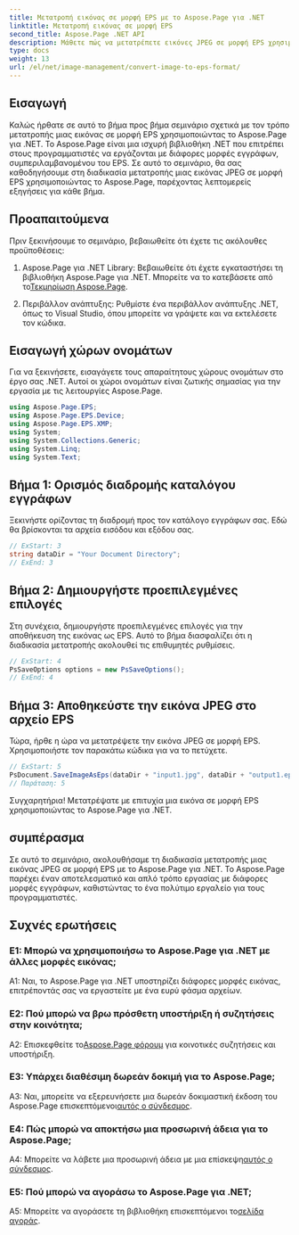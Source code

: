 ```yaml
---
title: Μετατροπή εικόνας σε μορφή EPS με το Aspose.Page για .NET
linktitle: Μετατροπή εικόνας σε μορφή EPS
second_title: Aspose.Page .NET API
description: Μάθετε πώς να μετατρέπετε εικόνες JPEG σε μορφή EPS χρησιμοποιώντας το Aspose.Page για .NET. Ένας περιεκτικός οδηγός με οδηγίες βήμα προς βήμα.
type: docs
weight: 13
url: /el/net/image-management/convert-image-to-eps-format/
---
```

## Εισαγωγή

Καλώς ήρθατε σε αυτό το βήμα προς βήμα σεμινάριο σχετικά με τον τρόπο μετατροπής μιας εικόνας σε μορφή EPS χρησιμοποιώντας το Aspose.Page για .NET. Το Aspose.Page είναι μια ισχυρή βιβλιοθήκη .NET που επιτρέπει στους προγραμματιστές να εργάζονται με διάφορες μορφές εγγράφων, συμπεριλαμβανομένου του EPS. Σε αυτό το σεμινάριο, θα σας καθοδηγήσουμε στη διαδικασία μετατροπής μιας εικόνας JPEG σε μορφή EPS χρησιμοποιώντας το Aspose.Page, παρέχοντας λεπτομερείς εξηγήσεις για κάθε βήμα.

## Προαπαιτούμενα

Πριν ξεκινήσουμε το σεμινάριο, βεβαιωθείτε ότι έχετε τις ακόλουθες προϋποθέσεις:

1.  Aspose.Page για .NET Library: Βεβαιωθείτε ότι έχετε εγκαταστήσει τη βιβλιοθήκη Aspose.Page για .NET. Μπορείτε να το κατεβάσετε από το[Τεκμηρίωση Aspose.Page](https://reference.aspose.com/page/net/).

2. Περιβάλλον ανάπτυξης: Ρυθμίστε ένα περιβάλλον ανάπτυξης .NET, όπως το Visual Studio, όπου μπορείτε να γράψετε και να εκτελέσετε τον κώδικα.

## Εισαγωγή χώρων ονομάτων

Για να ξεκινήσετε, εισαγάγετε τους απαραίτητους χώρους ονομάτων στο έργο σας .NET. Αυτοί οι χώροι ονομάτων είναι ζωτικής σημασίας για την εργασία με τις λειτουργίες Aspose.Page.

```csharp
using Aspose.Page.EPS;
using Aspose.Page.EPS.Device;
using Aspose.Page.EPS.XMP;
using System;
using System.Collections.Generic;
using System.Linq;
using System.Text;
```

## Βήμα 1: Ορισμός διαδρομής καταλόγου εγγράφων

Ξεκινήστε ορίζοντας τη διαδρομή προς τον κατάλογο εγγράφων σας. Εδώ θα βρίσκονται τα αρχεία εισόδου και εξόδου σας.

```csharp
// ExStart: 3
string dataDir = "Your Document Directory";
// ExEnd: 3
```

## Βήμα 2: Δημιουργήστε προεπιλεγμένες επιλογές

Στη συνέχεια, δημιουργήστε προεπιλεγμένες επιλογές για την αποθήκευση της εικόνας ως EPS. Αυτό το βήμα διασφαλίζει ότι η διαδικασία μετατροπής ακολουθεί τις επιθυμητές ρυθμίσεις.

```csharp
// ExStart: 4
PsSaveOptions options = new PsSaveOptions();
// ExEnd: 4
```

## Βήμα 3: Αποθηκεύστε την εικόνα JPEG στο αρχείο EPS

Τώρα, ήρθε η ώρα να μετατρέψετε την εικόνα JPEG σε μορφή EPS. Χρησιμοποιήστε τον παρακάτω κώδικα για να το πετύχετε.

```csharp
// ExStart: 5
PsDocument.SaveImageAsEps(dataDir + "input1.jpg", dataDir + "output1.eps", options);
// Παράταση: 5
```

Συγχαρητήρια! Μετατρέψατε με επιτυχία μια εικόνα σε μορφή EPS χρησιμοποιώντας το Aspose.Page για .NET.

## συμπέρασμα

Σε αυτό το σεμινάριο, ακολουθήσαμε τη διαδικασία μετατροπής μιας εικόνας JPEG σε μορφή EPS με το Aspose.Page για .NET. Το Aspose.Page παρέχει έναν αποτελεσματικό και απλό τρόπο εργασίας με διάφορες μορφές εγγράφων, καθιστώντας το ένα πολύτιμο εργαλείο για τους προγραμματιστές.

## Συχνές ερωτήσεις

### Ε1: Μπορώ να χρησιμοποιήσω το Aspose.Page για .NET με άλλες μορφές εικόνας;

A1: Ναι, το Aspose.Page για .NET υποστηρίζει διάφορες μορφές εικόνας, επιτρέποντάς σας να εργαστείτε με ένα ευρύ φάσμα αρχείων.

### Ε2: Πού μπορώ να βρω πρόσθετη υποστήριξη ή συζητήσεις στην κοινότητα;

 A2: Επισκεφθείτε το[Aspose.Page φόρουμ](https://forum.aspose.com/c/page/39) για κοινοτικές συζητήσεις και υποστήριξη.

### Ε3: Υπάρχει διαθέσιμη δωρεάν δοκιμή για το Aspose.Page;

 A3: Ναι, μπορείτε να εξερευνήσετε μια δωρεάν δοκιμαστική έκδοση του Aspose.Page επισκεπτόμενοι[αυτός ο σύνδεσμος](https://releases.aspose.com/).

### Ε4: Πώς μπορώ να αποκτήσω μια προσωρινή άδεια για το Aspose.Page;

 A4: Μπορείτε να λάβετε μια προσωρινή άδεια με μια επίσκεψη[αυτός ο σύνδεσμος](https://purchase.aspose.com/temporary-license/).

### Ε5: Πού μπορώ να αγοράσω το Aspose.Page για .NET;

A5: Μπορείτε να αγοράσετε τη βιβλιοθήκη επισκεπτόμενοι το[σελίδα αγοράς](https://purchase.aspose.com/buy).